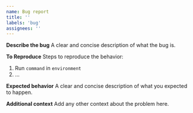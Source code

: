 ```yaml
---
name: Bug report
title: ''
labels: 'bug'
assignees: ''
---
```


**Describe the bug**
A clear and concise description of what the bug is.

**To Reproduce**
Steps to reproduce the behavior:
1. Run `command` in `environment`
2. ...

**Expected behavior**
A clear and concise description of what you expected to happen.

**Additional context**
Add any other context about the problem here.
